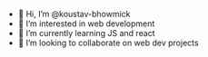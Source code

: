 - 👋 Hi, I’m @koustav-bhowmick
- 👀 I’m interested in web development 
- 🌱 I’m currently learning JS and react
- 💞️ I’m looking to collaborate on web dev projects

<!---
koustav-bhowmick/koustav-bhowmick is a ✨ special ✨ repository because its `README.md` (this file) appears on your GitHub profile.
You can click the Preview link to take a look at your changes.
--->
